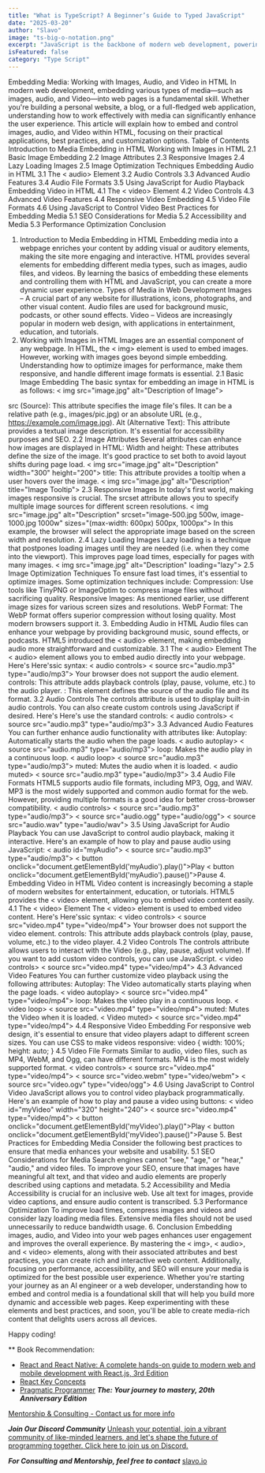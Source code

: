 ```yaml
---
title: "What is TypeScript? A Beginner’s Guide to Typed JavaScript"
date: "2025-03-20"
author: "Slavo"
image: "ts-big-o-notation.png"
excerpt: "JavaScript is the backbone of modern web development, powering everything from dynamic websites to complex web applications."
isFeatured: false
category: "Type Script"
---
```



Embedding Media: Working with Images, Audio, and Video in HTML
In modern web development, embedding various types of media—such as images, audio, and Video—into web pages is a fundamental skill. Whether you're building a personal website, a blog, or a full-fledged web application, understanding how to work effectively with media can significantly enhance the user experience. This article will explain how to embed and control images, audio, and Video within HTML, focusing on their practical applications, best practices, and customization options.
Table of Contents
Introduction to Media Embedding in HTML
Working with Images in HTML
2.1 Basic Image Embedding
2.2 Image Attributes
2.3 Responsive Images
2.4 Lazy Loading Images
2.5 Image Optimization Techniques
Embedding Audio in HTML
3.1 The < audio> Element
3.2 Audio Controls
3.3 Advanced Audio Features
3.4 Audio File Formats
3.5 Using JavaScript for Audio Playback
Embedding Video in HTML
4.1 The < video> Element
4.2 Video Controls
4.3 Advanced Video Features
4.4 Responsive Video Embedding
4.5 Video File Formats
4.6 Using JavaScript to Control Video
Best Practices for Embedding Media
5.1 SEO Considerations for Media
5.2 Accessibility and Media
5.3 Performance Optimization
Conclusion

1. Introduction to Media Embedding in HTML
Embedding media into a webpage enriches your content by adding visual or auditory elements, making the site more engaging and interactive. HTML provides several elements for embedding different media types, such as images, audio files, and videos. By learning the basics of embedding these elements and controlling them with HTML and JavaScript, you can create a more dynamic user experience.
Types of Media in Web Development
Images – A crucial part of any website for illustrations, icons, photographs, and other visual content.
Audio files are used for background music, podcasts, or other sound effects.
Video – Videos are increasingly popular in modern web design, with applications in entertainment, education, and tutorials.
2. Working with Images in HTML
Images are an essential component of any webpage. In HTML, the < img> element is used to embed images. However, working with images goes beyond simple embedding. Understanding how to optimize images for performance, make them responsive, and handle different image formats is essential.
2.1 Basic Image Embedding
The basic syntax for embedding an image in HTML is as follows:
< img src="image.jpg" alt="Description of Image">

src (Source): This attribute specifies the image file's files. It can be a relative path (e.g., images/pic.jpg) or an absolute URL (e.g., <https://example.com/image.jpg>).
Alt (Alternative Text): This attribute provides a textual image description. It's essential for accessibility purposes and SEO.
2.2 Image Attributes
Several attributes can enhance how images are displayed in HTML:
Width and height: These attributes define the size of the image. It's good practice to set both to avoid layout shifts during page load.
< img src="image.jpg" alt="Description" width="300" height="200">
title: This attribute provides a tooltip when a user hovers over the image.
< img src="image.jpg" alt="Description" title="Image Tooltip">
2.3 Responsive Images
In today's first world, making images responsive is crucial. The srcset attribute allows you to specify multiple image sources for different screen resolutions.
< img src="image.jpg" alt="Description" srcset="image-500.jpg 500w, image-1000.jpg 1000w" sizes="(max-width: 600px) 500px, 1000px">
In this example, the browser will select the appropriate image based on the screen width and resolution.
2.4 Lazy Loading Images
Lazy loading is a technique that postpones loading images until they are needed (i.e. when they come into the viewport). This improves page load times, especially for pages with many images.
< img src="image.jpg" alt="Description" loading="lazy">
2.5 Image Optimization Techniques
To ensure fast load times, it's essential to optimize images. Some optimization techniques include:
Compression: Use tools like TinyPNG or ImageOptim to compress image files without sacrificing quality.
Responsive Images: As mentioned earlier, use different image sizes for various screen sizes and resolutions.
WebP Format: The WebP format offers superior compression without losing quality. Most modern browsers support it.
3. Embedding Audio in HTML
Audio files can enhance your webpage by providing background music, sound effects, or podcasts. HTML5 introduced the < audio> element, making embedding audio more straightforward and customizable.
3.1 The < audio> Element
The < audio> element allows you to embed audio directly into your webpage. Here's Here'ssic syntax:
< audio controls>
  < source src="audio.mp3" type="audio/mp3">
  Your browser does not support the audio element.
</audio>
controls: This attribute adds playback controls (play, pause, volume, etc.) to the audio player.
: This element defines the source of the audio file and its format.
3.2 Audio Controls
The controls attribute is used to display built-in audio controls. You can also create custom controls using JavaScript if desired. Here's Here's use the standard controls:
< audio controls>
  < source src="audio.mp3" type="audio/mp3">
</audio>
3.3 Advanced Audio Features
You can further enhance audio functionality with attributes like:
Autoplay: Automatically starts the audio when the page loads.
< audio autoplay>
  < source src="audio.mp3" type="audio/mp3">
</audio>
loop: Makes the audio play in a continuous loop.
< audio loop>
  < source src="audio.mp3" type="audio/mp3">
</audio>
muted: Mutes the audio when it is loaded.
< audio muted>
  < source src="audio.mp3" type="audio/mp3">
</audio>
3.4 Audio File Formats
HTML5 supports audio file formats, including MP3, Ogg, and WAV. MP3 is the most widely supported and common audio format for the web. However, providing multiple formats is a good idea for better cross-browser compatibility.
< audio controls>
  < source src="audio.mp3" type="audio/mp3">
  < source src="audio.ogg" type="audio/ogg">
  < source src="audio.wav" type="audio/wav">
</audio>
3.5 Using JavaScript for Audio Playback
You can use JavaScript to control audio playback, making it interactive. Here's an example of how to play and pause audio using JavaScript:
< audio id="myAudio">
  < source src="audio.mp3" type="audio/mp3">
</audio>
< button onclick="document.getElementById('myAudio').play()">Play</button>
< button onclick="document.getElementById('myAudio').pause()">Pause</button>
4. Embedding Video in HTML
Video content is increasingly becoming a staple of modern websites for entertainment, education, or tutorials. HTML5 provides the < video> element, allowing you to embed video content easily.
4.1 The < video> Element
The < video> element is used to embed video content. Here's Here'ssic syntax:
< video controls>
  < source src="video.mp4" type="video/mp4">
  Your browser does not support the video element.
</video>
controls: This attribute adds playback controls (play, pause, volume, etc.) to the video player.
4.2 Video Controls
The controls attribute allows users to interact with the Video (e.g., play, pause, adjust volume). If you want to add custom video controls, you can use JavaScript.
< video controls>
  < source src="video.mp4" type="video/mp4">
</video>
4.3 Advanced Video Features
You can further customize video playback using the following attributes:
Autoplay: The Video automatically starts playing when the page loads.
< video autoplay>
  < source src="video.mp4" type="video/mp4">
</video>
loop: Makes the video play in a continuous loop.
< video loop>
  < source src="video.mp4" type="video/mp4">
</video>
muted: Mutes the Video when it is loaded.
< Video muted>
  < source src="video.mp4" type="video/mp4">
</video>
4.4 Responsive Video Embedding
For responsive web design, it's essential to ensure that video players adapt to different screen sizes. You can use CSS to make videos responsive:
video {
  width: 100%;
  height: auto;
}
4.5 Video File Formats
Similar to audio, video files, such as MP4, WebM, and Ogg, can have different formats. MP4 is the most widely supported format.
< video controls>
  < source src="video.mp4" type="video/mp4">
  < source src="video.webm" type="video/webm">
  < source src="video.ogv" type="video/ogg">
</video>
4.6 Using JavaScript to Control Video
JavaScript allows you to control video playback programmatically. Here's an example of how to play and pause a video using buttons:
< video id="myVideo" width="320" height="240">
  < source src="video.mp4" type="video/mp4">
</video>
< button onclick="document.getElementById('myVideo').play()">Play</button>
< button onclick="document.getElementById('myVideo').pause()">Pause</button>
5. Best Practices for Embedding Media
Consider the following best practices to ensure that media enhances your website and usability.
5.1 SEO Considerations for Media
Search engines cannot "see," "age," or "hear," "audio," and video files. To improve your SEO, ensure that images have meaningful alt text, and that video and audio elements are properly described using captions and metadata.
5.2 Accessibility and Media
Accessibility is crucial for an inclusive web. Use alt text for images, provide video captions, and ensure audio content is transcribed.
5.3 Performance Optimization
To improve load times, compress images and videos and consider lazy loading media files. Extensive media files should not be used unnecessarily to reduce bandwidth usage.
6. Conclusion
Embedding images, audio, and Video into your web pages enhances user engagement and improves the overall experience. By mastering the < img>, < audio>, and < video> elements, along with their associated attributes and best practices, you can create rich and interactive web content. Additionally, focusing on performance, accessibility, and SEO will ensure your media is optimized for the best possible user experience.
Whether you're starting your journey as an AI engineer or a web developer, understanding how to embed and control media is a foundational skill that will help you build more dynamic and accessible web pages. Keep experimenting with these elements and best practices, and soon, you'll be able to create media-rich content that delights users across all devices.

Happy coding!

\*\* Book Recommendation:

- [React and React Native: A complete hands-on guide to modern web and mobile development with React.js, 3rd Edition](https://amzn.to/3CStF7m)
- [React Key Concepts](https://amzn.to/43XOCJM)
- [Pragmatic Programmer](https://amzn.to/3W1P4oL) **_The: Your journey to mastery, 20th Anniversary Edition_**

[Mentorship & Consulting - Contact us for more info](/contact)

**_Join Our Discord Community_** [Unleash your potential, join a vibrant community of like-minded learners, and let's shape the future of programming together. Click here to join us on Discord.](https://discord.gg/A75tvDvZ)

**_For Consulting and Mentorship, feel free to contact_** [slavo.io](/contact)
